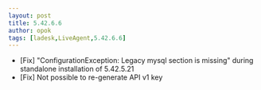 ```yaml
---
layout: post
title: 5.42.6.6
author: opok
tags: [ladesk,LiveAgent,5.42.6.6]
---
```

- [Fix] "ConfigurationException: Legacy mysql section is missing" during standalone installation of 5.42.5.21
- [Fix] Not possible to re-generate API v1 key
